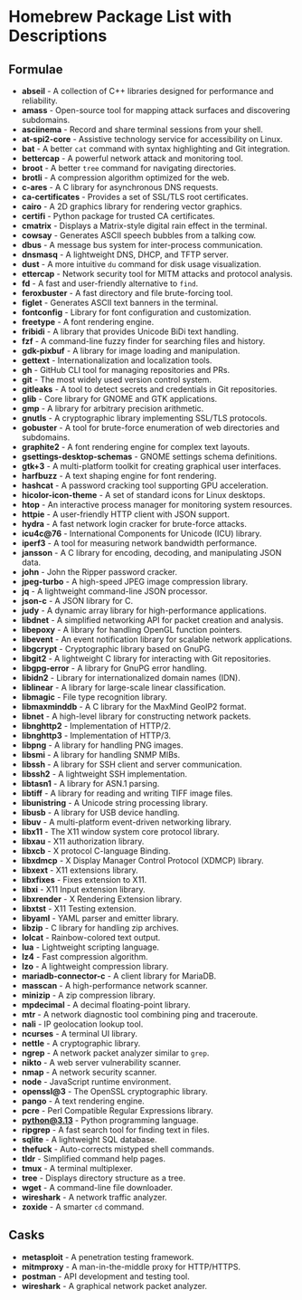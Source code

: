# Homebrew Package List with Descriptions

## Formulae

- **abseil** - A collection of C++ libraries designed for performance and reliability.
- **amass** - Open-source tool for mapping attack surfaces and discovering subdomains.
- **asciinema** - Record and share terminal sessions from your shell.
- **at-spi2-core** - Assistive technology service for accessibility on Linux.
- **bat** - A better `cat` command with syntax highlighting and Git integration.
- **bettercap** - A powerful network attack and monitoring tool.
- **broot** - A better `tree` command for navigating directories.
- **brotli** - A compression algorithm optimized for the web.
- **c-ares** - A C library for asynchronous DNS requests.
- **ca-certificates** - Provides a set of SSL/TLS root certificates.
- **cairo** - A 2D graphics library for rendering vector graphics.
- **certifi** - Python package for trusted CA certificates.
- **cmatrix** - Displays a Matrix-style digital rain effect in the terminal.
- **cowsay** - Generates ASCII speech bubbles from a talking cow.
- **dbus** - A message bus system for inter-process communication.
- **dnsmasq** - A lightweight DNS, DHCP, and TFTP server.
- **dust** - A more intuitive `du` command for disk usage visualization.
- **ettercap** - Network security tool for MITM attacks and protocol analysis.
- **fd** - A fast and user-friendly alternative to `find`.
- **feroxbuster** - A fast directory and file brute-forcing tool.
- **figlet** - Generates ASCII text banners in the terminal.
- **fontconfig** - Library for font configuration and customization.
- **freetype** - A font rendering engine.
- **fribidi** - A library that provides Unicode BiDi text handling.
- **fzf** - A command-line fuzzy finder for searching files and history.
- **gdk-pixbuf** - A library for image loading and manipulation.
- **gettext** - Internationalization and localization tools.
- **gh** - GitHub CLI tool for managing repositories and PRs.
- **git** - The most widely used version control system.
- **gitleaks** - A tool to detect secrets and credentials in Git repositories.
- **glib** - Core library for GNOME and GTK applications.
- **gmp** - A library for arbitrary precision arithmetic.
- **gnutls** - A cryptographic library implementing SSL/TLS protocols.
- **gobuster** - A tool for brute-force enumeration of web directories and subdomains.
- **graphite2** - A font rendering engine for complex text layouts.
- **gsettings-desktop-schemas** - GNOME settings schema definitions.
- **gtk+3** - A multi-platform toolkit for creating graphical user interfaces.
- **harfbuzz** - A text shaping engine for font rendering.
- **hashcat** - A password cracking tool supporting GPU acceleration.
- **hicolor-icon-theme** - A set of standard icons for Linux desktops.
- **htop** - An interactive process manager for monitoring system resources.
- **httpie** - A user-friendly HTTP client with JSON support.
- **hydra** - A fast network login cracker for brute-force attacks.
- **icu4c@76** - International Components for Unicode (ICU) library.
- **iperf3** - A tool for measuring network bandwidth performance.
- **jansson** - A C library for encoding, decoding, and manipulating JSON data.
- **john** - John the Ripper password cracker.
- **jpeg-turbo** - A high-speed JPEG image compression library.
- **jq** - A lightweight command-line JSON processor.
- **json-c** - A JSON library for C.
- **judy** - A dynamic array library for high-performance applications.
- **libdnet** - A simplified networking API for packet creation and analysis.
- **libepoxy** - A library for handling OpenGL function pointers.
- **libevent** - An event notification library for scalable network applications.
- **libgcrypt** - Cryptographic library based on GnuPG.
- **libgit2** - A lightweight C library for interacting with Git repositories.
- **libgpg-error** - A library for GnuPG error handling.
- **libidn2** - Library for internationalized domain names (IDN).
- **liblinear** - A library for large-scale linear classification.
- **libmagic** - File type recognition library.
- **libmaxminddb** - A C library for the MaxMind GeoIP2 format.
- **libnet** - A high-level library for constructing network packets.
- **libnghttp2** - Implementation of HTTP/2.
- **libnghttp3** - Implementation of HTTP/3.
- **libpng** - A library for handling PNG images.
- **libsmi** - A library for handling SNMP MIBs.
- **libssh** - A library for SSH client and server communication.
- **libssh2** - A lightweight SSH implementation.
- **libtasn1** - A library for ASN.1 parsing.
- **libtiff** - A library for reading and writing TIFF image files.
- **libunistring** - A Unicode string processing library.
- **libusb** - A library for USB device handling.
- **libuv** - A multi-platform event-driven networking library.
- **libx11** - The X11 window system core protocol library.
- **libxau** - X11 authorization library.
- **libxcb** - X protocol C-language Binding.
- **libxdmcp** - X Display Manager Control Protocol (XDMCP) library.
- **libxext** - X11 extensions library.
- **libxfixes** - Fixes extension to X11.
- **libxi** - X11 Input extension library.
- **libxrender** - X Rendering Extension library.
- **libxtst** - X11 Testing extension.
- **libyaml** - YAML parser and emitter library.
- **libzip** - C library for handling zip archives.
- **lolcat** - Rainbow-colored text output.
- **lua** - Lightweight scripting language.
- **lz4** - Fast compression algorithm.
- **lzo** - A lightweight compression library.
- **mariadb-connector-c** - A client library for MariaDB.
- **masscan** - A high-performance network scanner.
- **minizip** - A zip compression library.
- **mpdecimal** - A decimal floating-point library.
- **mtr** - A network diagnostic tool combining ping and traceroute.
- **nali** - IP geolocation lookup tool.
- **ncurses** - A terminal UI library.
- **nettle** - A cryptographic library.
- **ngrep** - A network packet analyzer similar to `grep`.
- **nikto** - A web server vulnerability scanner.
- **nmap** - A network security scanner.
- **node** - JavaScript runtime environment.
- **openssl@3** - The OpenSSL cryptographic library.
- **pango** - A text rendering engine.
- **pcre** - Perl Compatible Regular Expressions library.
- **python@3.13** - Python programming language.
- **ripgrep** - A fast search tool for finding text in files.
- **sqlite** - A lightweight SQL database.
- **thefuck** - Auto-corrects mistyped shell commands.
- **tldr** - Simplified command help pages.
- **tmux** - A terminal multiplexer.
- **tree** - Displays directory structure as a tree.
- **wget** - A command-line file downloader.
- **wireshark** - A network traffic analyzer.
- **zoxide** - A smarter `cd` command.

## Casks

- **metasploit** - A penetration testing framework.
- **mitmproxy** - A man-in-the-middle proxy for HTTP/HTTPS.
- **postman** - API development and testing tool.
- **wireshark** - A graphical network packet analyzer.
